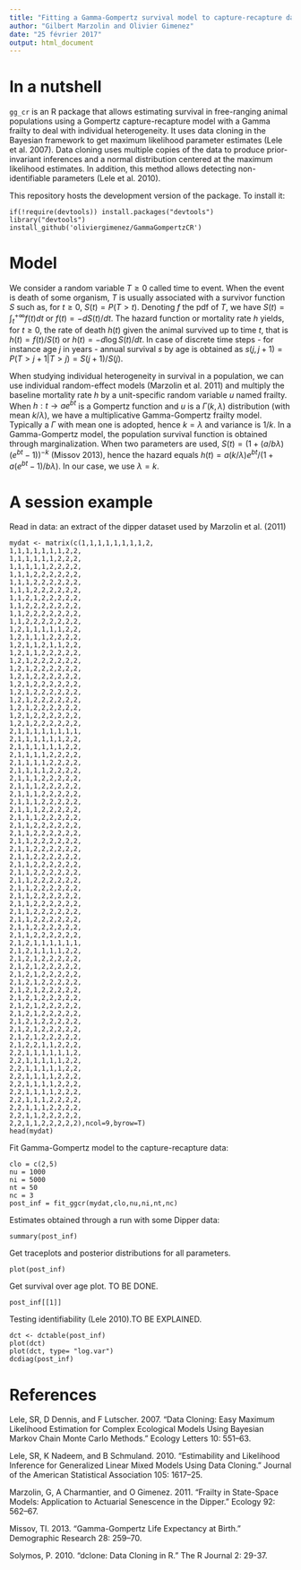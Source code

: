 ```yaml
---
title: "Fitting a Gamma-Gompertz survival model to capture-recapture data collected on free-ranging animal populations"
author: "Gilbert Marzolin and Olivier Gimenez"
date: "25 février 2017"
output: html_document
---
```


# In a nutshell
  
`gg_cr` is an R package that allows estimating survival in free-ranging animal populations using a Gompertz capture-recapture model with a Gamma frailty to deal with individual heterogeneity. 
It uses data cloning in the Bayesian framework to get maximum likelihood parameter estimates (Lele et al. 2007). Data cloning uses multiple copies of the data to produce prior-invariant inferences and a normal distribution centered at the maximum likelihood estimates. In addition, this method allows detecting non-identifiable parameters (Lele et al. 2010). 

This repository hosts the development version of the package. To install it:
```{r}
if(!require(devtools)) install.packages("devtools")
library("devtools")
install_github('oliviergimenez/GammaGompertzCR')
```

# Model

We consider a random variable $T \geq 0$ called time to event. When the event is death of some organism, $T$ is usually associated with a survivor function $S$ such as, for $t\geq 0$, $S(t) = P(T>t)$. Denoting $f$ the pdf of $T$, we have $S(t)= \int_t^{+ \infty }{f(t)dt}$ or $f(t)=-dS(t)/dt$. The hazard function or mortality rate $h$ yields, for $t\geq 0$, the rate of death $h(t)$ given the animal survived up to time $t$, that is $h(t) = f(t)/S(t)$ or $h(t) = -d\log{S(t)}/dt$. In case of discrete time steps - for instance age $j$ in years - annual survival $s$ by age is obtained as $s(j,j+1) = P(T > j+1|T>j) = S(j+1)/S(j)$.

When studying individual heterogeneity in survival in a population, we can use individual random-effect models (Marzolin et al. 2011) and multiply the baseline mortality rate $h$ by a unit-specific random variable $u$ named frailty. When $h: t \rightarrow a e^{b t}$ is a Gompertz function and $u$ is a $\Gamma(k,\lambda)$ distribution (with mean $k/\lambda$), we have a multiplicative Gamma-Gompertz frailty model. Typically a $\Gamma$ with mean one is adopted, hence $k = \lambda$ and variance is $1/k$. In a Gamma-Gompertz model, the population survival function is obtained through marginalization. When two parameters are used, $S(t)= (1+(a/b\lambda)(e^{bt}-1))^{-k}$ (Missov 2013), hence the hazard equals $h(t)=a(k/\lambda)e^{bt}/(1+a(e^{bt}-1)/b\lambda)$. In our case, we use $\lambda = k$.

# A session example

Read in data: an extract of the dipper dataset used by Marzolin et al. (2011)
```{r}
mydat <- matrix(c(1,1,1,1,1,1,1,1,2,
1,1,1,1,1,1,1,2,2,
1,1,1,1,1,1,2,2,2,
1,1,1,1,1,2,2,2,2,
1,1,1,2,2,2,2,2,2,
1,1,1,2,2,2,2,2,2,
1,1,1,2,2,2,2,2,2,
1,1,2,1,2,2,2,2,2,
1,1,2,2,2,2,2,2,2,
1,1,2,2,2,2,2,2,2,
1,1,2,2,2,2,2,2,2,
1,2,1,1,1,1,1,2,2,
1,2,1,1,1,2,2,2,2,
1,2,1,1,2,1,1,2,2,
1,2,1,1,2,2,2,2,2,
1,2,1,2,2,2,2,2,2,
1,2,1,2,2,2,2,2,2,
1,2,1,2,2,2,2,2,2,
1,2,1,2,2,2,2,2,2,
1,2,1,2,2,2,2,2,2,
1,2,1,2,2,2,2,2,2,
1,2,1,2,2,2,2,2,2,
1,2,1,2,2,2,2,2,2,
1,2,1,2,2,2,2,2,2,
2,1,1,1,1,1,1,1,1,
2,1,1,1,1,1,1,2,2,
2,1,1,1,1,1,1,2,2,
2,1,1,1,1,2,2,2,2,
2,1,1,1,1,2,2,2,2,
2,1,1,1,1,2,2,2,2,
2,1,1,1,2,2,2,2,2,
2,1,1,1,2,2,2,2,2,
2,1,1,1,2,2,2,2,2,
2,1,1,1,2,2,2,2,2,
2,1,1,1,2,2,2,2,2,
2,1,1,1,2,2,2,2,2,
2,1,1,2,2,2,2,2,2,
2,1,1,2,2,2,2,2,2,
2,1,1,2,2,2,2,2,2,
2,1,1,2,2,2,2,2,2,
2,1,1,2,2,2,2,2,2,
2,1,1,2,2,2,2,2,2,
2,1,1,2,2,2,2,2,2,
2,1,1,2,2,2,2,2,2,
2,1,1,2,2,2,2,2,2,
2,1,1,2,2,2,2,2,2,
2,1,1,2,2,2,2,2,2,
2,1,1,2,2,2,2,2,2,
2,1,1,2,2,2,2,2,2,
2,1,1,2,2,2,2,2,2,
2,1,1,2,2,2,2,2,2,
2,1,2,1,1,1,1,1,1,
2,1,2,1,1,1,1,2,2,
2,1,2,1,2,2,2,2,2,
2,1,2,1,2,2,2,2,2,
2,1,2,1,2,2,2,2,2,
2,1,2,1,2,2,2,2,2,
2,1,2,1,2,2,2,2,2,
2,1,2,1,2,2,2,2,2,
2,1,2,1,2,2,2,2,2,
2,1,2,1,2,2,2,2,2,
2,1,2,1,2,2,2,2,2,
2,1,2,1,2,2,2,2,2,
2,1,2,1,2,2,2,2,2,
2,1,2,2,1,1,2,2,2,
2,2,1,1,1,1,1,1,2,
2,2,1,1,1,1,1,2,2,
2,2,1,1,1,1,1,2,2,
2,2,1,1,1,1,2,2,2,
2,2,1,1,1,1,2,2,2,
2,2,1,1,1,1,2,2,2,
2,2,1,1,1,2,2,2,2,
2,2,1,1,1,2,2,2,2,
2,2,1,1,2,2,2,2,2,
2,2,1,1,2,2,2,2,2),ncol=9,byrow=T)
head(mydat)
```

Fit Gamma-Gompertz model to the capture-recapture data:
```{r}
clo = c(2,5)
nu = 1000
ni = 5000
nt = 50
nc = 3
post_inf = fit_ggcr(mydat,clo,nu,ni,nt,nc)
```

Estimates obtained through a run with some Dipper data:      
```{r}
summary(post_inf)
```

Get traceplots and posterior distributions for all parameters.
```{r}
plot(post_inf)
```

Get survival over age plot. TO BE DONE.
```{r}
post_inf[[1]]
```

Testing identifiability (Lele 2010).TO BE EXPLAINED.   
```{r}
dct <- dctable(post_inf)
plot(dct)
plot(dct, type= "log.var")
dcdiag(post_inf)
```

# References

Lele, SR, D Dennis, and F Lutscher. 2007. “Data Cloning: Easy Maximum Likelihood Estimation for Complex Ecological Models Using Bayesian Markov Chain Monte Carlo Methods.” Ecology Letters 10: 551–63.

Lele, SR, K Nadeem, and B Schmuland. 2010. “Estimability and Likelihood Inference for Generalized Linear Mixed Models Using Data Cloning.” Journal of the American Statistical Association 105: 1617–25.

Marzolin, G, A Charmantier, and O Gimenez. 2011. “Frailty in State-Space Models: Application to Actuarial Senescence in the Dipper.” Ecology 92: 562–67.

Missov, TI. 2013. “Gamma-Gompertz Life Expectancy at Birth.” Demographic Research 28: 259–70.

Solymos, P. 2010. “dclone: Data Cloning in R.” The R Journal 2: 29-37.
